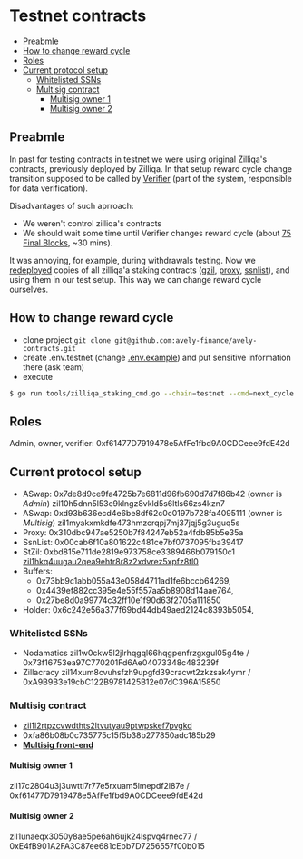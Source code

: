 # Testnet contracts

<!-- MarkdownTOC -->

- [Preabmle](#preabmle)
- [How to change reward cycle](#how-to-change-reward-cycle)
- [Roles](#roles)
- [Current protocol setup](#current-protocol-setup)
    - [Whitelisted SSNs](#whitelisted-ssns)
    - [Multisig contract](#multisig-contract)
        - [Multisig owner 1](#multisig-owner-1)
        - [Multisig owner 2](#multisig-owner-2)

<!-- /MarkdownTOC -->


## Preabmle

In past for testing contracts in testnet we were using original Zilliqa's contracts, previously deployed by Zilliqa.
In that setup reward cycle change transition supposed to be called by [Verifier](https://dev.zilliqa.com/docs/staking/phase1/staking-phase1-overview/) (part of the system, responsible for data verification).

Disadvantages of such aprroach:

* We weren't control zilliqa's contracts
* We should wait some time until Verifier changes reward cycle (about [75 Final Blocks](https://dev.zilliqa.com/docs/staking/phase1/staking-general-information/#testnet), ~30 mins).

It was annoying, for example, during withdrawals testing.
Now we [redeployed](https://github.com/avely-finance/avely-contracts/blob/main/docs/tools.md#deploy-zilliqa-staking-contracts) copies of all zilliqa'a staking contracts ([gzil](https://github.com/Zilliqa/staking-contract/blob/main/contracts/gzil.scilla),
[proxy](https://github.com/Zilliqa/staking-contract/blob/main/contracts/proxy.scilla),
[ssnlist](https://github.com/Zilliqa/staking-contract/blob/main/contracts/ssnlist.scilla)), and using them in our test setup.
This way we can change reward cycle ourselves.

## How to change reward cycle

* clone project `git clone git@github.com:avely-finance/avely-contracts.git`
* create .env.testnet (change [.env.example](https://github.com/avely-finance/avely-contracts/blob/main/.env.example)) and put sensitive information there (ask team)
* execute
```sh
$ go run tools/zilliqa_staking_cmd.go --chain=testnet --cmd=next_cycle --amount=100
```

## Roles

Admin, owner, verifier: 0xf61477D7919478e5AfFe1fbd9A0CDCeee9fdE42d

## Current protocol setup

* ASwap: 0x7de8d9ce9fa4725b7e6811d96fb690d7d7f86b42 (owner is *Admin*) zil10h5dnn5l53e9klngz8vkld5s6ltls66zs4kzn7
* ASwap: 0xd93b636ecd4e6be8df62c0c0197b728fa4095111 (owner is *Multisig*) zil1myakxmkdfe473hmzcrqpj7mj37jqj5g3uguq5s
* Proxy: 0x310dbc947ae5250b7f84247eb52a4fdb85b5e35a
* SsnList: 0x00cab6f10a801622c481ce7bf0737095fba39417
* StZil: 0xbd815e711de2819e973758ce3389466b079150c1 [zil1hkq4uugau2qea9ehtr8r8z2xdvrez5xpfz8tl0](https://viewblock.io/zilliqa/address/zil1hkq4uugau2qea9ehtr8r8z2xdvrez5xpfz8tl0?network=testnet)
* Buffers:
  * 0x73bb9c1abb055a43e058d4711ad1fe6bccb64269,
  * 0x4439ef882cc395e4e55f557aa5b8908d14aae764,
  * 0x27be8d0a99774c32ff10e1f90d63f2705a111850
* Holder: 0x6c242e56a377f69bd44db49aed2124c8393b5054,

### Whitelisted SSNs

* Nodamatics zil1w0ckw5l2jlrhqgql66hqgpenfrzgxgul05g4te / 0x73f16753ea97C770201Fd6Ae04073348c483239f
* Zillacracy zil14xum8cvuhsfzh9upgfd39cracwt2zkzsak4ymr / 0xA9B9B3e19cbC122B9781425B12e07dC396A15850

### Multisig contract

* [zil1l2rtpzcvwdthts2ltvutyau9ptwpskef7pvgkd](https://viewblock.io/zilliqa/address/zil1l2rtpzcvwdthts2ltvutyau9ptwpskef7pvgkd?network=testnet)
* 0xfa86b08b0c735775c15f5b38b277850adc185b29
* [**Multisig front-end**](https://avely-multisig.web.app/#/login)

#### Multisig owner 1

zil17c2804u3j3uwttl7r77e5rxuam5lmepdf2l87e / 0xf61477D7919478e5AfFe1fbd9A0CDCeee9fdE42d

#### Multisig owner 2

zil1unaeqx3050y8ae5pe6ah6ujk24lspvq4rnec77 / 0xE4fB901A2FA3C87ee681cEbb7D7256557f00b015
